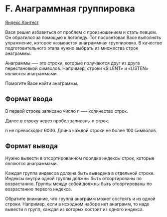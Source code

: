 # F. Анаграммная группировка

[Яндекс.Контест](https://contest.yandex.ru/contest/23991/problems/F/)

Вася решил избавиться от проблем с произношением и стать певцом. Он обратился за помощью к логопеду. Тот посоветовал Васе выполнять упражнение, которое называется анаграммная группировка. В качестве подготовительного этапа нужно выбрать из множества строк анаграммы.

Анаграммы –— это строки, которые получаются друг из друга перестановкой символов. Например, строки «SILENT» и «LISTEN» являются анаграммами.

Помогите Васе найти анаграммы.

## Формат ввода

В первой строке записано число n —– количество строк.

Далее в строку через пробел записаны n строк.

n не превосходит 6000. Длина каждой строки не более 100 символов.

## Формат вывода

Нужно вывести в отсортированном порядке индексы строк, которые являются анаграммами.

Каждая группа индексов должна быть выведена в отдельной строке. Индексы внутри одной группы должны быть отсортированы по возрастанию. Группы между собой должны быть отсортированы по возрастанию первого индекса.

Обратите внимание, что группа анаграмм может состоять и из одной строки. Например, если в исходном наборе нет анаграмм, то надо вывести n групп, каждая из которых состоит из одного индекса.
